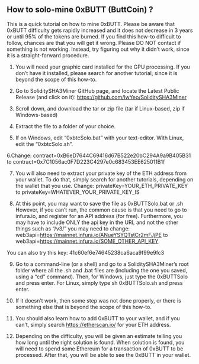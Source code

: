 ## How to solo-mine 0xBUTT (ButtCoin) ?

This is a quick tutorial on how to mine 0xBUTT. Please be aware that 0xBUTT difficulty gets rapidly increased and it does not decrease in 3 years or until 95% of the tokens are burned. If you find this how-to difficult to follow, chances are that you will get it wrong. Please DO NOT contact if something is not working. Instead, try figuring out why it didn’t work, since it is a straight-forward procedure.

1. You will need your graphic card installed for the GPU processing. If you don’t have it installed, please search for another tutorial, since it is beyond the scope of this how-to.

2. Go to SoliditySHA3Miner GitHub page, and locate the Latest Public Release (and click on it):
https://github.com/lwYeo/SoliditySHA3Miner


3. Scroll down, and download the tar or zip file (tar if Linux-based, zip if Windows-based)

4. Extract the file to a folder of your choice.

5. If on Windows, edit “0xbtcSolo.bat” with your text-editor. With Linux, edit the “0xbtcSolo.sh”.

6.Change:
contract=0xB6eD7644C69416d67B522e20bC294A9a9B405B31
to
contract=0x7C1056ac0F7D223C4297e0c683453EE625011B1f

7. You will also need to extract your private key of the ETH address from your wallet. To do that, simply search for another tutorials, depending on the wallet that you use.
Change:
privateKey=YOUR_ETH_PRIVATE_KEY
to
privateKey=WHATEVER_YOUR_PRIVATE_KEY_IS

8. At this point, you may want to save the file as 0xBUTTSolo.bat or .sh  However, if you can’t run, the common cause is that you need to go to infura.io, and register for an API address (for free). Furthermore, you may have to include ONLY the api key in the URL and not the other things such as “/v3/” you may need to change:
web3api=https://mainnet.infura.io/ANueYSYQTstCr2mFJjPE
to
web3api=https://mainnet.infura.io/SOME_OTHER_API_KEY

You can also try this key: 41c60ef6e74645238ca6aca9f99e9fc3 

9. Go to a command-line (or a shell) and go to a SoliditySHA3Miner’s root folder where all the .sh and .bat files are (including the one you saved, using a “cd” command). Then, for Windows, just type the 0xBUTTSolo and press enter. For Linux, simply type sh 0xBUTTSolo.sh and press enter.

10. If it doesn’t work, then some step was not done properly, or there is something else that is beyond the scope of this how-to.

11. You should also learn how to add 0xBUTT to your wallet, and if you can’t, simply search https://etherscan.io/  for your ETH address.

12. Depending on the difficulty, you will be given an estimate telling you how long until the right solution is found.  When solution is found, you will need to spend some Ethereum for a transaction of 0xBUTT to be processed. After that, you will be able to see the 0xBUTT in your wallet.


